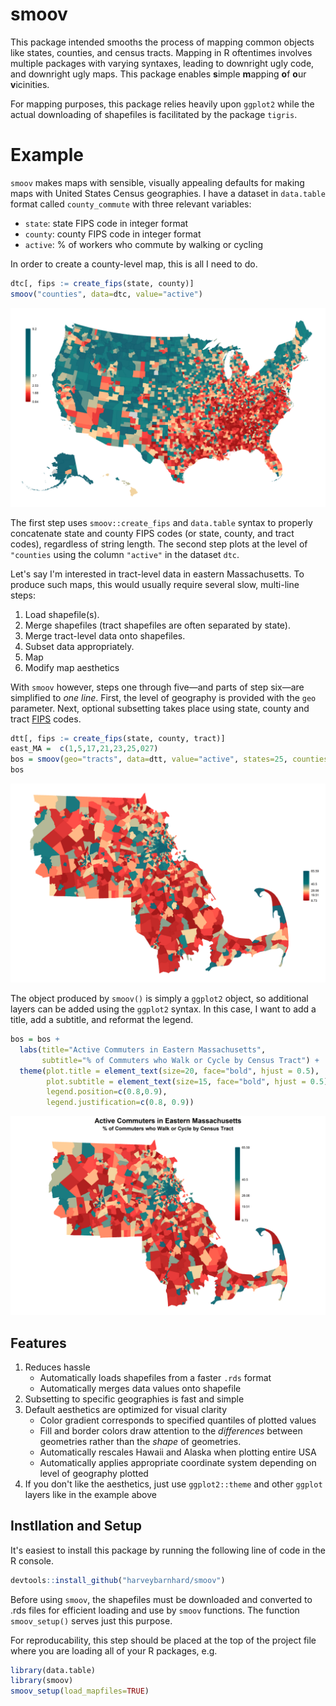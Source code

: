 # smoov
This package intended smooths the process of mapping common objects like states, counties,
and census tracts. Mapping in R oftentimes involves multiple packages with varying syntaxes, leading
to downright ugly code, and downright ugly maps.
This package enables **s**imple **m**apping **o**f **o**ur **v**icinities.

For mapping purposes, this package relies heavily upon `ggplot2` while the actual
downloading of shapefiles is facilitated by the package `tigris`.

# Example

`smoov` makes maps  with sensible, visually appealing defaults for making maps
with United States Census geographies. I have a dataset in `data.table` format
called `county_commute` with three relevant variables:

* `state`: state FIPS code in integer format
* `county`: county FIPS code in integer format
* `active`: % of workers who commute by walking or cycling

In order to create a county-level map, this is all I need to do.

```r
dtc[, fips := create_fips(state, county)]
smoov("counties", data=dtc, value="active")
```

![](examples/county_example.png)

The first step uses `smoov::create_fips` and `data.table` syntax
to properly concatenate state and
county FIPS codes (or state, county, and tract codes), regardless of string
length. The second step plots at the level of `"counties` using the
column `"active"` in the dataset `dtc`.

Let's say I'm interested in tract-level data in eastern Massachusetts. To produce
such maps, this would usually require several slow, multi-line steps:

1. Load shapefile(s).
2. Merge shapefiles (tract shapefiles are often
   separated by state).
3. Merge tract-level data onto shapefiles.
4. Subset data appropriately.
5. Map
6. Modify map aesthetics

With `smoov` however, steps one through five&mdash;and parts of step six&mdash;are
simplified to _one line_.
First, the level of geography is provided with the `geo` parameter.
Next, optional subsetting takes place using state, county and tract
[FIPS](https://transition.fcc.gov/oet/info/maps/census/fips/fips.txt#:~:text=FIPS%20codes%20are%20numbers%20which,to%20which%20the%20county%20belongs.)
codes. 

```r
dtt[, fips := create_fips(state, county, tract)]
east_MA =  c(1,5,17,21,23,25,027)
bos = smoov(geo="tracts", data=dtt, value="active", states=25, counties=east_MA)
bos
```

![](examples/tract_example1.png)

The object produced by `smoov()` is simply a `ggplot2` object, so additional layers
can be added using the `ggplot2` syntax. In this case, I want to add a title, add
a subtitle, and reformat the legend.

```r
bos = bos +
  labs(title="Active Commuters in Eastern Massachusetts",
       subtitle="% of Commuters who Walk or Cycle by Census Tract") +
  theme(plot.title = element_text(size=20, face="bold", hjust = 0.5),
        plot.subtitle = element_text(size=15, face="bold", hjust = 0.5),
        legend.position=c(0.8,0.9),
        legend.justification=c(0.8, 0.9))
```

![](examples/tract_example2.png)

## Features

1. Reduces hassle
   * Automatically loads shapefiles from a faster `.rds` format
   * Automatically merges data values onto shapefile
2. Subsetting to specific geographies is fast and simple
3. Default aesthetics are optimized for visual clarity
   * Color gradient corresponds to specified quantiles of plotted values
   * Fill and border colors draw attention to the _differences_ between
   geometries rather than the _shape_ of geometries.
   * Automatically rescales Hawaii and Alaska when plotting entire USA
   * Automatically applies appropriate coordinate system depending
   on level of geography plotted
4. If you don't like the aesthetics, just use `ggplot2::theme`
and other `ggplot` layers like in the example above

## Instllation and Setup

It's easiest to install this package by running the following line of code in the R
console.

```r
devtools::install_github("harveybarnhard/smoov")
```

Before using `smoov`, the shapefiles must be downloaded and converted to .rds files for
efficient loading and use by `smoov` functions. The function `smoov_setup()` serves
just this purpose.

For reproducability, this step should be placed at the top of the project file where
you are loading all of your R packages, e.g.

```r
library(data.table)
library(smoov)
smoov_setup(load_mapfiles=TRUE)
```
